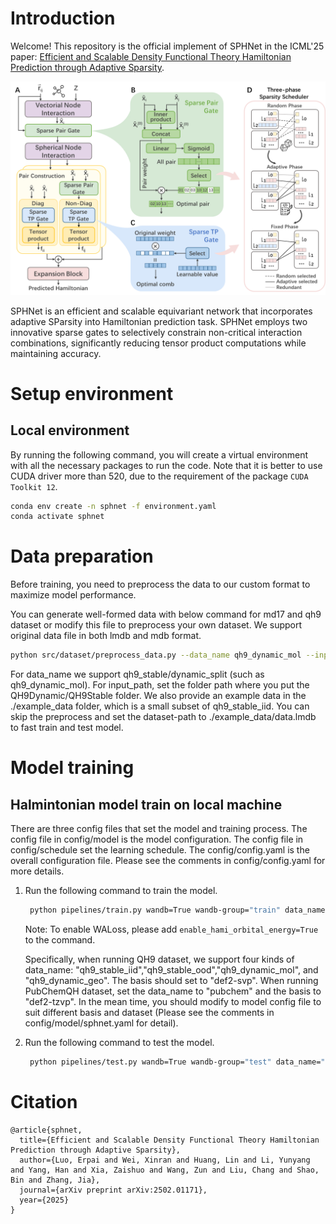 # Introduction
Welcome! This repository is the official implement of SPHNet in the ICML'25 paper: [Efficient and Scalable Density Functional Theory Hamiltonian Prediction through Adaptive Sparsity](https://arxiv.org/abs/2502.01171). 

![](SPHNet.png)

SPHNet is an efficient and scalable equivariant network that incorporates adaptive SParsity into Hamiltonian prediction task. SPHNet employs two innovative sparse gates to selectively constrain non-critical interaction combinations, significantly reducing tensor product computations while maintaining accuracy. 


# Setup environment
## Local environment
By running the following command, you will create a virtual environment with all the necessary packages to run the code.
Note that it is better to use CUDA driver more than 520, due to the requirement of the package `CUDA Toolkit 12`.
```bash
conda env create -n sphnet -f environment.yaml
conda activate sphnet
```

# Data preparation
Before training, you need to preprocess the data to our custom format to maximize model performance. 

You can generate well-formed data with below command for md17 and qh9 dataset or modify this file to preprocess your own dataset. We support original data file in both lmdb and mdb format. 
    
```bash
python src/dataset/preprocess_data.py --data_name qh9_dynamic_mol --input_path /path/to/original/QH9Dynamic --output_path /path/to/preprocessed/qh9/dynamic/data.mdb
```

For data_name we support qh9_stable/dynamic_split (such as qh9_dynamic_mol). For input_path, set the folder path where you put the QH9Dynamic/QH9Stable folder. We also provide an example data in the ./example_data folder, which is a small subset of qh9_stable_iid. You can skip the preprocess and set the dataset-path to ./example_data/data.lmdb to fast train and test model.

# Model training
## Halmintonian model train on local machine
There are three config files that set the model and training process. The config file in config/model is the model configuration. The config file in config/schedule set the learning schedule. The config/config.yaml is the overall configuration file. Please see the comments in config/config.yaml for more details.
1. Run the following command to train the model.
    ```bash
     python pipelines/train.py wandb=True wandb-group="train" data_name="qh9_stable_iid" basis="def2-svp" dataset-path="/path/to/your/data.mdb" \
    ```
    Note: To enable WALoss, please add `enable_hami_orbital_energy=True` to the command.
    
    Specifically, when running QH9 dataset, we support four kinds of data_name: "qh9_stable_iid","qh9_stable_ood","qh9_dynamic_mol", and "qh9_dynamic_geo". The basis should set to "def2-svp". When running PubChemQH dataset, set the data_name to "pubchem" and the basis to "def2-tzvp". In the mean time, you should modify to model config file to suit different basis and dataset (Please see the comments in config/model/sphnet.yaml for detail).
2. Run the following command to test the model.
    ```bash
     python pipelines/test.py wandb=True wandb-group="test" data_name="qh9_stable_iid" basis="def2-svp" dataset_path="/path/to/your/data.mdb" 
    ```


# Citation

```
@article{sphnet,
  title={Efficient and Scalable Density Functional Theory Hamiltonian Prediction through Adaptive Sparsity},
  author={Luo, Erpai and Wei, Xinran and Huang, Lin and Li, Yunyang and Yang, Han and Xia, Zaishuo and Wang, Zun and Liu, Chang and Shao, Bin and Zhang, Jia},
  journal={arXiv preprint arXiv:2502.01171},
  year={2025}
}
```